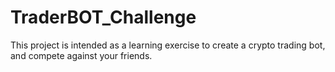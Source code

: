 # TraderBOT_Challenge

This project is intended as a learning exercise to create a crypto trading bot, and compete against your friends.
